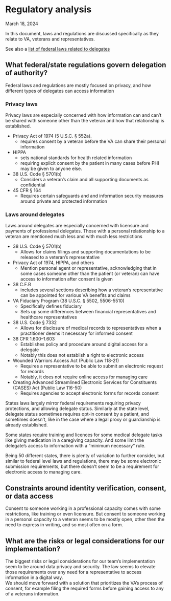 # Regulatory analysis #

March 18, 2024

In this document, laws and regulations are discussed specifically as they relate to VA, veterans and representatives.

See also a [list of federal laws related to delegates](https://github.com/department-of-veterans-affairs/va.gov-team/blob/master/products/identity/Research/2025-03%20delegate%20access%20secondary%20research/delegate%20related%20law%20and%20regs.md)

## What federal/state regulations govern delegation of authority? ##

Federal laws and regulations are mostly focused on privacy, and how different types of delegates can access information

### Privacy laws ###
Privacy laws are especially concerned with how information can and can’t be shared with someone other than the veteran and how that relationship is established.

* Privacy Act of 1974 (5 U.S.C. § 552a).   
  * requires consent by a veteran before the VA can share their personal information  
* HIPPA   
  * sets national standards for health related information  
  * requiring explicit consent by the patient in many cases before PHI may be given to anyone else.  
* 38 U.S. Code § 5701(b)  
  * Considers a veteran’s claim and all supporting documents as confidential  
* 45 CFR § 164  
  * Requires certain safeguards and and information security measures around private and protected information

### Laws around delegates ###
Laws around delegates are especially concerned with licensure and payments of professional delegates. Those with a personal relationship to a veteran are mentioned much less and with much less restrictions 

* 38 U.S. Code § 5701(b)  
  * Allows for claims filings and supporting documentations to be released to a veteran’s representative  
* Privacy Act of 1974, HIPPA, and others  
  * Mention personal agent or representative, acknowledging that in some cases someone other than the patient (or veteran) can have access to information after consent is given  
* 38 C.F.R   
  * includes several sections describing how a veteran’s representative can be appointed for various VA benefits and claims  
* VA Fiduciary Program (38 U.S.C. § 5502, 5506-5510)  
  * Specifically defines fiduciary  
  * Sets up some differences between financial representatives and healthcare representatives   
* 38 U.S. Code § 7332  
  * Allows for disclosure of medical records to representatives when a practitioner deems it necessary for informed consent  
* 38 CFR 1.600–1.603  
  * Establishes policy and procedure around digital access for a delegate  
  * Notably this does not establish a right to electronic access  
* Wounded Warriors Access Act (Public Law 118-21)  
  * Requires a representative to be able to submit an electronic request for records  
  * Notably, it does not require online access for managing care  
* Creating Advanced Streamlined Electronic Services for Constituents (CASES) Act (Public Law 116-50)  
  * Requires agencies to accept electronic forms for records consent

States laws largely mirror federal requirements requiring privacy protections, and allowing delegate status. Similarly at the state level, delegate status sometimes requires opt-in consent by a patient, and sometimes doesn’t, like in the case where a legal proxy or guardianship is already established.  

Some states require training and licences for some medical delegate tasks like giving medication in a caregiving capacity. And some limit the delegate’s access to information with a “minimum necessary” rule.  

Being 50 different states, there is plenty of variation to further consider, but similar to federal level laws and regulations, there may be some electronic submission requirements, but there doesn’t seem to be a requirement for electronic access to managing care.

## Constraints around identity verification, consent, or data access ##

Consent to someone working in a professional capacity comes with some restrictions, like training or even licensure. But consent to someone working in a personal capacity to a veteran seems to be mostly open, other then the need to express in writing, and so most often on a form.

## What are the risks or legal considerations for our implementation? ##
The biggest risks or legal considerations for our team’s implementation seem to be around data privacy and security. The law seems to elevate those requirements over any need for a representative to access information in a digital way.  
We should move forward with a solution that prioritizes the VA’s process of consent, for example filing the required forms before gaining access to any of a veterans information.
